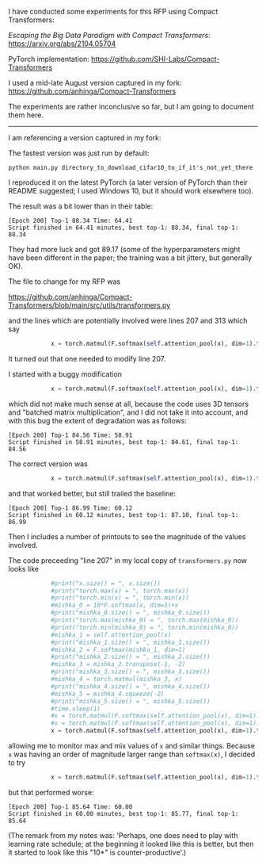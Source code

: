 I have conducted some experiments for this RFP using Compact Transformers:

_Escaping the Big Data Paradigm with Compact Transformers_: https://arxiv.org/abs/2104.05704

PyTorch implementation: https://github.com/SHI-Labs/Compact-Transformers

I used a mid-late August version captured in my fork: https://github.com/anhinga/Compact-Transformers

The experiments are rather inconclusive so far, but I am going to document them here.

---

I am referencing a version captured in my fork:

The fastest version was just run by default: 

```shell
python main.py directory_to_download_cifar10_to_if_it's_not_yet_there
```

I reproduced it on the latest PyTorch (a later version of PyTorch than their README suggested; I used Windows 10, but it should work elsewhere too).

The result was a bit lower than in their table:

```
[Epoch 200] Top-1 88.34 Time: 64.41
Script finished in 64.41 minutes, best top-1: 88.34, final top-1: 88.34
```

They had more luck and got 89.17 (some of the hyperparameters might have been different in the paper; the training was a bit jittery, but generally OK).

The file to change for my RFP was

https://github.com/anhinga/Compact-Transformers/blob/main/src/utils/transformers.py

and the lines which are potentially involved were lines 207 and 313 which say

```python
            x = torch.matmul(F.softmax(self.attention_pool(x), dim=1).transpose(-1, -2), x).squeeze(-2)
```

It turned out that one needed to modify line 207.

I started with a buggy modification

```python
            x = torch.matmul(F.softmax(self.attention_pool(x), dim=1).transpose(-1, -2), F.softmax(x, dim=0)).squeeze(-2)
```

which did not make much sense at all, because the code uses 3D tensors and "batched matrix multiplication", 
and I did not take it into account, and with this bug the extent of degradation was as follows:

```
[Epoch 200] Top-1 84.56 Time: 58.91
Script finished in 58.91 minutes, best top-1: 84.61, final top-1: 84.56
```

The correct version was

```python
            x = torch.matmul(F.softmax(self.attention_pool(x), dim=1).transpose(-1, -2), F.softmax(x, dim=1)).squeeze(-2)
```

and that worked better, but still trailed the baseline:

```
[Epoch 200] Top-1 86.99 Time: 60.12
Script finished in 60.12 minutes, best top-1: 87.10, final top-1: 86.99
```

Then I includes a number of printouts to see the magnitude of the values involved.

The code preceeding "line 207" in my local copy of `transformers.py` now looks like

```python
            #print("x.size() = ", x.size())
            #print("torch.max(x) = ", torch.max(x))
            #print("torch.min(x) = ", torch.min(x))
            #mishka_0 = 10*F.softmax(x, dim=1)+x
            #print("mishka_0.size() = ", mishka_0.size())
            #print("torch.max(mishka_0) = ", torch.max(mishka_0))
            #print("torch.min(mishka_0) = ", torch.min(mishka_0))
            #mishka_1 = self.attention_pool(x)
            #print("mishka_1.size() = ", mishka_1.size())
            #mishka_2 = F.softmax(mishka_1, dim=1)
            #print("mishka_2.size() = ", mishka_2.size())
            #mishka_3 = mishka_2.transpose(-1, -2)
            #print("mishka_3.size() = ", mishka_3.size())
            #mishka_4 = torch.matmul(mishka_3, x)
            #print("mishka_4.size() = ", mishka_4.size())
            #mishka_5 = mishka_4.squeeze(-2)
            #print("mishka_5.size() = ", mishka_5.size())
            #time.sleep(1)
            #x = torch.matmul(F.softmax(self.attention_pool(x), dim=1).transpose(-1, -2), x).squeeze(-2)
            #x = torch.matmul(F.softmax(self.attention_pool(x), dim=1).transpose(-1, -2), F.softmax(x, dim=1)+x).squeeze(-2)
            x = torch.matmul(F.softmax(self.attention_pool(x), dim=1).transpose(-1, -2), x-F.softmax(x, dim=1)).squeeze(-2)
```

allowing me to monitor max and mix values of `x` and similar things. Because `x` was having an order of magnitude larger range
than `softmax(x)`, I decided to try

```python
            x = torch.matmul(F.softmax(self.attention_pool(x), dim=1).transpose(-1, -2), 10*F.softmax(x, dim=1)).squeeze(-2)
```

but that performed worse:

```
[Epoch 200] Top-1 85.64 Time: 60.00
Script finished in 60.00 minutes, best top-1: 85.77, final top-1: 85.64
```

(The remark from my notes was: 'Perhaps, one does need to play with learning rate schedule; 
at the beginning it looked like this is better, but then it started to look like this "10*" is counter-productive'.)
